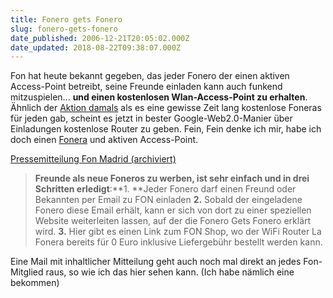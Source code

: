 ```yaml
---
title: Fonero gets Fonero
slug: fonero-gets-fonero
date_published: 2006-12-21T20:05:02.000Z
date_updated: 2018-08-22T09:38:07.000Z
---
```


Fon hat heute bekannt gegeben, das jeder Fonero der einen aktiven Access-Point betreibt, seine Freunde einladen kann auch funkend mitzuspielen... **und einen kostenlosen Wlan-Access-Point zu erhalten**. Ähnlich der [Aktion damals](__GHOST_URL__/31/gratis-wlan-router-noch-bis-freitag/) als es eine gewisse Zeit lang kostenlose Foneras für jeden gab, scheint es jetzt in bester Google-Web2.0-Manier über Einladungen kostenlose Router zu geben. Fein, Fein denke ich mir, habe ich doch einen [Fonera](__GHOST_URL__/12/la-fonera-ist-da/) und aktiven Access-Point.

[Pressemitteilung Fon Madrid (archiviert)](http://web.archive.org/web/20070118184140/http://blog.fon.com:80/de/archive/business/fonpressemitteilung-deutsch.html)

> **Freunde als neue Foneros zu werben, ist sehr einfach und in drei Schritten erledigt**:**1. **Jeder Fonero darf einen Freund oder Bekannten per Email zu FON einladen
> **2.** Sobald der eingeladene Fonero diese Email erhält, kann er sich von dort zu einer speziellen Website weiterleiten lassen, auf der die Fonero Gets Fonero erklärt wird.
> **3.** Hier gibt es einen Link zum FON Shop, wo der WiFi Router La Fonera bereits für 0 Euro inklusive Liefergebühr bestellt werden kann.

Eine Mail mit inhaltlicher Mitteilung geht auch noch mal direkt an jedes Fon-Mitglied raus, so wie ich das hier sehen kann. (Ich habe nämlich eine bekommen)
